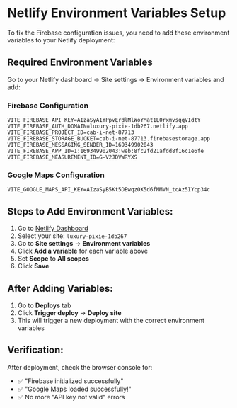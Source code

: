 # Netlify Environment Variables Setup

To fix the Firebase configuration issues, you need to add these environment variables to your Netlify deployment:

## Required Environment Variables

Go to your Netlify dashboard → Site settings → Environment variables and add:

### Firebase Configuration
```
VITE_FIREBASE_API_KEY=AIzaSyA1YPpvErdlMlWoYMat1L0rxmvsqqVIdtY
VITE_FIREBASE_AUTH_DOMAIN=luxury-pixie-1db267.netlify.app
VITE_FIREBASE_PROJECT_ID=cab-i-net-87713
VITE_FIREBASE_STORAGE_BUCKET=cab-i-net-87713.firebasestorage.app
VITE_FIREBASE_MESSAGING_SENDER_ID=169349902043
VITE_FIREBASE_APP_ID=1:169349902043:web:8fc2fd21afdd8f16c1e6fe
VITE_FIREBASE_MEASUREMENT_ID=G-V2JDVWRYXS
```

### Google Maps Configuration
```
VITE_GOOGLE_MAPS_API_KEY=AIzaSyB5Kt5DEwqzOX5d6fMMVN_tcAz5IYcp34c
```

## Steps to Add Environment Variables:

1. Go to [Netlify Dashboard](https://app.netlify.com/)
2. Select your site: `luxury-pixie-1db267`
3. Go to **Site settings** → **Environment variables**
4. Click **Add a variable** for each variable above
5. Set **Scope** to **All scopes**
6. Click **Save**

## After Adding Variables:

1. Go to **Deploys** tab
2. Click **Trigger deploy** → **Deploy site**
3. This will trigger a new deployment with the correct environment variables

## Verification:

After deployment, check the browser console for:
- ✅ "Firebase initialized successfully"
- ✅ "Google Maps loaded successfully!"
- ✅ No more "API key not valid" errors 